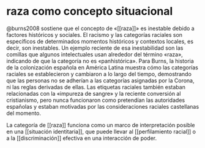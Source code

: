 # raza como concepto situacional
@burns2008 sostiene que el concepto de «[[raza]]» es inestable debido a factores históricos y sociales. El racismo y las categorías raciales son específicos de determinados momentos históricos y contextos locales, es decir, son inestables. Un ejemplo reciente de esa inestabilidad son las comillas que algunos intelectuales usan alrededor del término «raza», indicando de que la categoría no es «panhistórica». Para Burns, la historia de la colonización española en América Latina muestra cómo las categorías raciales se establecieron y cambiaron a lo largo del tiempo, demostrando que las personas no se adherían a las categorías asignadas por la Corona, ni las reglas derivadas de ellas. Las etiquetas raciales también estaban relacionadas con la «impureza de sangre» y la reciente conversión al cristianismo, pero nunca funcionaron como pretendían las autoridades españolas y estaban motivadas por las consideraciones raciales castellanas del momento.

La categoría de [[raza]] funciona como un marco de interpretación posible en una [[situación identitaria]], que puede llevar al [[perfilamiento racial]] o a la [[discriminación]] efectiva en una interacción de poder.
